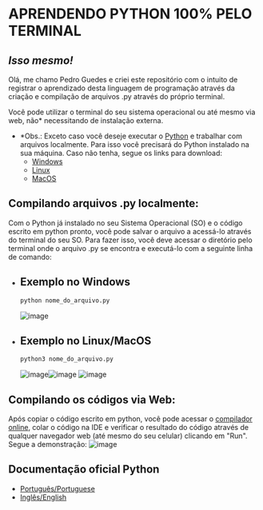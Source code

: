 # APRENDENDO PYTHON 100% PELO TERMINAL
## _Isso mesmo!_

Olá, me chamo Pedro Guedes e criei este repositório com o intuito de registrar o aprendizado desta linguagem de programação através da criação e compilação de arquivos .py através do próprio terminal. 

Você pode utilizar o terminal do seu sistema operacional ou até mesmo via web, não* necessitando de instalação externa.
- *Obs.: Exceto caso você deseje executar o [Python] e trabalhar com arquivos localmente. Para isso você precisará do Python instalado na sua máquina. Caso não tenha, segue os links para download:
  - [Windows][PyWindows]
  - [Linux][PyLinux]
  - [MacOS][PyMacOS]

## Compilando arquivos .py localmente:
Com o Python já instalado no seu Sistema Operacional (SO) e o código escrito em python pronto, você pode salvar o arquivo a acessá-lo através do terminal do seu SO. Para fazer isso, você deve acessar o diretório pelo terminal onde o arquivo .py se encontra e executá-lo com a seguinte linha de comando:

- Exemplo no Windows
  - 
  ```sh
  python nome_do_arquivo.py
  ```
  ![image](https://github.com/pedroaugustorgg/estudopython/assets/80770771/7af857c0-5d24-4857-ade7-69ceca7d7eff)

- Exemplo no Linux/MacOS
  -
  ```sh
  python3 nome_do_arquivo.py
  ```
  ![image](https://github.com/pedroaugustorgg/estudopython/assets/80770771/5aa9c140-264b-4543-bf5a-b085fc0cdd76)![image](https://github.com/pedroaugustorgg/estudopython/assets/80770771/491b1db5-f548-4ad8-9e2a-d5bc9ecf53e1)
  ![image](https://github.com/pedroaugustorgg/estudopython/assets/80770771/67803c04-a33a-4f1a-90b4-613436139d46)
 
## Compilando os códigos via Web:
Após copiar o código escrito em python, você pode acessar o [compilador online][WebPythonCompiler], colar o código na IDE e verificar o resultado do código através de qualquer navegador web (até mesmo do seu celular) clicando em "Run". Segue a demonstração:
![image](https://github.com/pedroaugustorgg/estudopython/assets/80770771/c8512a07-3075-4c81-9cc9-1cab51a0d3ff)

## Documentação oficial Python
- [Português/Portuguese][docpt]
- [Inglês/English][doceng]

[Python]: <https://www.python.org/downloads/>
[PyWindows]: <https://www.python.org/downloads/windows/>
[PyLinux]: <https://www.python.org/downloads/source/>
[PyMacOS]: <https://www.python.org/downloads/macos/>
[WebPythonCompiler]: <https://www.onlinegdb.com/online_python_compiler>
[docpt]: <https://docs.python.org/pt-br/3/>
[doceng]: <https://docs.python.org/3/>
